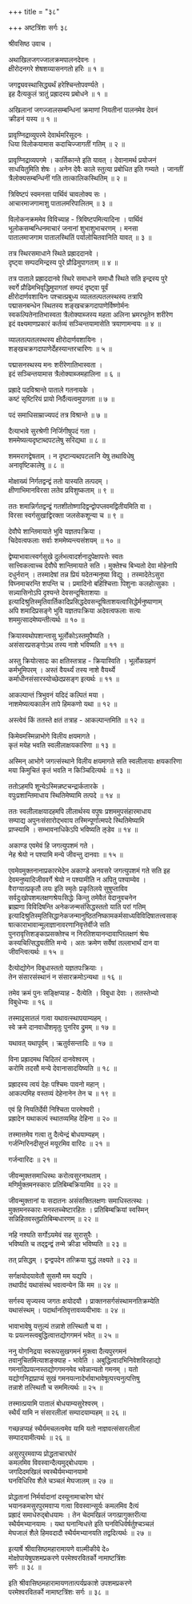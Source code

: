 +++
title = "३८"

+++
अष्टत्रिंशः सर्गः ३८  
  
श्रीवसिष्ठ उवाच ।  
  
अथाखिलजगज्जालक्रमपालनदेवनः ।  
क्षीरोदनगरे शेषशय्यासनगतो हरिः ॥ १ ॥  
  
जगद्व्यवस्थासिद्ध्यर्थं हरेश्चिन्तोपवर्ण्यते ।  
इह दैत्यकुलं त्रातुं प्रह्रादस्य प्रबोधने ॥ १ ॥  
  
अखिलानां जगज्जालसम्बन्धिनां क्रमाणां नियतीनां पालनमेव देवनं   
क्रीडनं यस्य ॥ १ ॥  
  
प्रावृण्निद्राव्युपरमे देवार्थमरिसूदनः ।  
धिया विलोकयामास कदाचिज्जागतीं गतिम् ॥ २ ॥  
  
प्रावृण्निद्राव्यपगमे । कार्तिकान्ते इति यावत् । देवानामर्थ प्रयोजनं   
साधयितुमिति शेषः । अनेन देवैः काले स्तुत्या प्रबोधित इति गम्यते । जानतीं   
त्रैलोक्यसम्बन्धिनीं गति तात्कालिकस्थितिम् ॥ २ ॥  
  
त्रिविष्टपं स्वमनसा पार्थिवं चावलोक्य सः ।  
आचारमाजगामाशु पातालमरिपालितम् ॥ ३ ॥  
  
विलोकनक्रममेव विविच्याह - त्रिविष्टपमित्यादिना । पार्थिवं   
भूलोकसम्बन्धिनमाचारं जनानां शुभाशुभाचरणम् । मनसा   
पातालमाजगाम पातालस्थितिं पर्यालोचितवानिति यावत् ॥ ३ ॥  
  
तत्र स्थिरसमाधाने स्थिते प्रह्राददानवे ।  
दृष्ट्वा सम्पदमिन्द्रस्य पुरे प्रौढिमुपागताम् ॥ ४ ॥  
  
तत्र पाताले प्रह्राददानवे स्थिरे समाधाने समाधौ स्थिते सति इन्द्रस्य पुरे   
स्वर्गे प्रौढिमभिवृद्धिमुपागतां सम्पदं दृष्ट्वा पूर्वं   
क्षीरोदार्णवशायिनः पश्चात्प्रबुध्य व्यालतल्पतलस्थस्य तत्रापि   
पद्मासनबन्धेन स्थितस्य शङ्खचक्रगदापाणेर्विष्णोर्मनः   
स्वकल्पितेनातिभास्वता त्रैलोक्याब्जस्य महता अलिना भ्रमरभूतेन शरीरेण   
इदं वक्ष्यमाणप्रकारं कर्तव्यं सञ्चिन्तयामासेति त्रयाणामन्वयः ॥ ४ ॥  
  
व्यालतल्पतलस्थस्य क्षीरोदार्णवशायिनः ।  
शङ्खचक्रगदापाणेर्देहस्यान्तरचारिणः ॥ ५ ॥  
  
पद्मासनस्थस्य मनः शरीरेणातिभास्वता ।  
इदं सञ्चिन्तयामास त्रैलोक्याब्जमहालिना ॥ ६ ॥  
  
प्रह्रादे पदविश्रान्ते पाताले गतनायके ।  
कष्टं सृष्टिरियं प्रायो निर्दैत्यत्वमुपागता ॥ ७ ॥  
  
पदं समाधिसाम्राज्यपदं तत्र विश्रान्ते ॥ ७ ॥  
  
दैत्याभावे सुरश्रेणी निर्जिगीषुपदं गता ।  
शममेष्यत्यदृष्टाब्दपटलेषु सरिद्यथा ॥ ८ ॥  
  
शममरागद्वेषताम् । न दृष्टान्यब्दपटलानि येषु तथाविधेषु   
अनावृष्टिकालेषु ॥ ८ ॥  
  
मोक्षाख्यं निर्गतद्वन्द्वं ततो यास्यति तत्पदम् ।  
क्षीणाभिमानविरसा लतेव प्रविशुष्कताम् ॥ ९ ॥  
  
ततः शमान्निर्गतद्वन्द्वं गतशीतोष्णादिद्वन्द्वोपप्लवमद्वितीयमिति वा ।   
विरसा स्वर्गसुखाद्विरक्ता जलसेकशून्या च ॥ ९ ॥  
  
देवौघे शान्तिमायाते भुवि यज्ञतपःक्रिया ।  
चिदेवत्वफलाः सर्वाः शममेष्यन्त्यसंशयम् ॥ १० ॥  
  
द्वेष्याभावात्स्वर्गसुखे दुर्लभत्वादर्शनादुपेक्षापत्तेः स्वतः   
सात्त्विकत्वाच्च देवौघे शान्तिमायाते सति । मुक्तेश्च बिभ्यतो देवा मोहेनापि   
दधुर्नरान् । तस्मादेषां तन्न प्रियं यदेतन्मनुष्या विद्युः । तस्मादेतेऽसुरा   
विघ्नमाचरन्ति शपन्ति च । प्रमादिनो बहिश्चित्ताः पिशुनाः कलहोत्सुकाः ।   
सन्न्यासिनोऽपि दृश्यन्ते देवसन्दूषिताशयाः ॥   
इत्यादिश्रुतिस्मृतिवार्तिकादिप्रसिद्धदेवसन्दूषिताशयत्वासिद्धेर्मनुष्याणाम्  
अपि शमादिप्रसङ्गे भुवि यज्ञतपःक्रिया अदेवत्वफलाः सत्यः   
शममुत्सादमेष्यन्तीत्यर्थः ॥ १० ॥  
  
क्रियास्वथोपशान्तासु भूर्लोकोऽस्तमुपैष्यति ।  
असंसारप्रसङ्गोऽथ तस्य नाशे भविष्यति ॥ ११ ॥  
  
अस्तु क्रियोत्सादः का क्षतिस्तत्राह - क्रियास्विति । भूर्लोकग्रहणं   
कर्मभूमिपरम् । अस्तं वैयर्थ्यं तस्य नाशे वैयर्थ्ये   
कर्माधीनसंसारस्योच्छेदप्रसङ्ग इत्यर्थः ॥ ११ ॥  
  
आकल्पान्तं त्रिभुवनं यदिदं कल्पितं मया ।  
नाशमेष्यत्यकालेन तापे हिमकणो यथा ॥ १२ ॥  
  
अस्त्वेवं किं ततस्ते क्षतं तत्राह - आकल्पान्तमिति ॥ १२ ॥  
  
किमेवमस्मिन्नाभोगे विलीय क्षयमागते ।  
कृतं मयेह भवति स्वलीलाक्षयकारिणा ॥ १३ ॥  
  
अस्मिन् आभोगे जगत्संस्थाने विलीय क्षयमागते सति स्वलीलायाः क्षयकारिणा   
मया किमुचितं कृतं भवति न किञ्चिदित्यर्थः ॥ १३ ॥  
  
ततोऽहमपि शून्येऽस्मिन्नष्टचन्द्रार्कतारके ।  
वपुःप्रशान्तिमाधाय स्थितिमेष्यामि तत्पदे ॥ १४ ॥  
  
ततः स्वलीलाक्षयादहमपि लीलार्थस्य वपुषः प्रशममुपसंहारमाधाय   
सम्पाद्य अपुनःसंसारोद्भवाय तस्मिन्पूर्णात्मपदे स्थितिमेष्यामि   
प्राप्स्यामि । सम्भावनाधिकेऽपि भविष्यति ऌडेव ॥ १४ ॥  
  
अकाण्ड एवमेवं हि जगत्युपशमं गते ।  
नेह श्रेयो न पश्यामि मन्ये जीवन्तु दानवाः ॥ १५ ॥  
  
एवमेवमुक्तनानाप्रकारभेदेन अकाण्डे अनवसरे जगत्युपशमं गते सति इह   
देवमनुष्यादिजीववर्गे श्रेयो न पश्यामीति न अपितु पश्याम्येव ।   
वैराग्यात्प्रकृतौ लयः इति स्मृतेः प्रकृतिलये सुषुप्ताविव   
सर्वदुःखोपशमलक्षणश्रेयःसिद्धेः किन्तु तमेवैतं वेदानुवचनेन   
ब्राह्मणा विविदिषन्ति अनेकजन्मसंसिद्धस्ततो याति परां गतिम्   
इत्यादिश्रुतिस्मृतिसिद्धानेकजन्मानुष्ठितनिष्कामकर्मसाध्यविविदिषातत्त्वसाक्  
षात्काराभावान्मूलाज्ञानावरणानिवृत्तेर्वीजे सति   
पुनरावृत्तिशङ्काप्रसक्तेश्च न निरतिशयानन्दावाप्तिलक्षणं श्रेयः   
कस्यचित्सिद्ध्यतीति मन्ये । अतः क्रमेण सर्वेषां तल्लाभार्थं दान वा   
जीवन्त्वित्यर्थः ॥ १५ ॥  
  
दैत्योद्योगेन विबुधास्ततो यज्ञतपःक्रियाः ।  
तेन संसारसंस्थानं न संसारक्रमोऽन्यथा ॥ १६ ॥  
  
तमेव क्रमं पुनः सङ्क्षिप्याह - दैत्येति । विबुधा देवाः । ततस्तेभ्यो   
विबुधेभ्यः ॥ १६ ॥  
  
तस्माद्रसातलं गत्वा यथावत्स्थापयाम्यहम् ।  
स्वे क्रमे दानवाधीशमृतुः पुनरिव द्रुमम् ॥ १७ ॥  
  
यथावत् यथापूर्वम् । ऋतुर्वसन्तादिः ॥ १७ ॥  
  
विना प्रह्रादमथ चिदितरं दानवेश्वरम् ।  
करोमि तदसौ मन्ये देवानासादयिष्यति ॥ १८ ॥  
  
प्रह्रादस्य त्वयं देहः पश्चिमः पावनो महान् ।  
आकल्पमिह वस्तव्यं देहेनानेन तेन च ॥ १९ ॥  
  
एवं हि नियतिर्देवी निश्चिता पारमेश्वरी ।  
प्रह्रादेन यथाकल्पं स्थातव्यमिह देहिना ॥ २० ॥  
  
तस्मात्तमेव गत्वा तु दैत्येन्द्रं बोधयाम्यहम् ।  
गर्जन्गिरिनदीसुप्तं मयूरमिव वारिदः ॥ २१ ॥  
  
गर्जन्वारिदः ॥ २१ ॥  
  
जीवन्मुक्तसमाधिस्थः करोत्वसुरनाथताम् ।  
मणिर्मुक्तमनस्कारः प्रतिबिम्बक्रियामिव ॥ २२ ॥  
  
जीवन्मुक्तानां यः सदातनः असंसक्तिलक्षणः समाधिस्तत्स्थः ।   
मुक्तमनस्कारः मनस्तच्चेष्टारहितः । प्रतिबिम्बक्रियां स्वस्मिन्   
सन्निहितवस्तुप्रतिबिम्बधारणम् ॥ २२ ॥  
  
नहि नश्यति सर्गोऽयमेवं सह सुरासुरैः ।  
भविष्यति च तद्द्वन्द्वं तन्मे क्रीडा भविष्यति ॥ २३ ॥  
  
तत् प्रसिद्धम् । द्वन्द्वपदेन तत्क्रिया युद्धं लक्ष्यते ॥ २३ ॥  
  
सर्गक्षयोदयावेतौ सुसमौ मम यद्यपि ।  
तथापीदं यथासंस्थं भवत्वन्येन किं मम ॥ २४ ॥  
  
सर्गस्य सृज्यस्य जगतः क्षयोदयौ । प्राक्तनसर्गसंस्थामनतिक्रम्येति   
यथासंस्थम् । पदार्थानतिवृत्तावव्ययीभावः ॥ २४ ॥  
  
भावाभावेषु यत्तुल्यं तन्नाशे तत्स्थितौ च वा ।  
यः प्रयत्नस्त्वबुद्धित्वात्तद्योगगमनं भवेत् ॥ २५ ॥  
  
ननु योगनिद्रया स्वरूपसुखगमनं मुक्त्वा दैत्यपुरगमनं   
तवानुचितमित्याशङ्क्याह - भावेति । अबुद्धित्वादभिनिवेशविरहाद्यो   
गमनादिप्रयत्नस्तद्योगगमनमेव भवेन्नान्यतो गमनम् । यतो   
यद्योगनिद्राप्राप्यं सुखं गमनयत्नादेर्भावाभावेषूत्पत्त्यनुत्पत्तिषु   
तन्नाशे तत्स्थितौ च सममित्यर्थः ॥ २५ ॥  
  
तस्मात्प्रयामि पातालं बोधयाम्यसुरेश्वरम् ।  
स्थैर्यं यामि न संसारलीलां सम्पादयाम्यहम् ॥ २६ ॥  
  
गच्छन्नप्यहं स्थैर्यमचलत्वमेव यामि यतो नाज्ञवत्संसारलीलां   
सम्पादयामीत्यर्थः ॥ २६ ॥  
  
असुरपुरमवाप्य प्रोद्धताचारघोरं  
कमलमिव विवस्वान्दैत्यमुद्बोधयामः ।  
जगदिदमखिलं स्वस्थैर्यमभ्यानयामो  
घनविधिरिव शैले चञ्चलं मेघजालम् ॥ २७ ॥  
  
प्रोद्धतानां निर्मर्यादानां दस्यूनामाचारेण घोरं   
भयानकमसुरपुरमवाप्य गत्वा विवस्वान्सूर्यः कमलमिव दैत्यं   
प्रह्रादं समाधेरुद्बोधयामः । तेन चेदमखिलं जगत्प्रागुक्तरीत्या   
स्थैर्यमभ्यानयामः । यथा घनान्विधत्ते इति घनविधिर्वर्षर्तुश्चञ्चलं   
मेघजालं शैले हिमवदादौ स्थैर्यमभ्यानयति तद्वदित्यर्थः ॥ २७ ॥  
  
इत्यार्षे श्रीवासिष्ठमहारामायणे वाल्मीकीये दे०   
मोक्षोपायेषुपशमप्रकरणे परमेश्वरवितर्को नामाष्टत्रिंशः   
सर्गः ॥ ३८ ॥  
  
इति श्रीवासिष्ठमहारामायणतात्पर्यप्रकाशे उपशमप्रकरणे   
परमेश्वरवितर्को नामाष्टत्रिंशः सर्गः ॥ ३८ ॥  
  
  